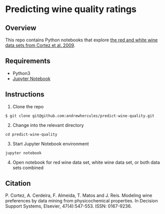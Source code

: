 # Predicting wine quality ratings

## Overview

This repo contains Python notebooks that explore [the red and white wine data sets from Cortez et al. 2009](https://archive.ics.uci.edu/ml/datasets/wine+quality).

## Requirements

- Python3
- [Jupyter Notebook](https://jupyter.org/install)
  
## Instructions

1. Clone the repo

``$ git clone git@github.com:andrewhercules/predict-wine-quality.git``

2. Change into the relevant directory

``cd predict-wine-quality``

3. Start Jupyter Notebook environment

``jupyter notebook``

4. Open notebook for red wine data set, white wine data set, or both data sets combined

## Citation

P. Cortez, A. Cerdeira, F. Almeida, T. Matos and J. Reis. Modeling wine preferences by data mining from physicochemical properties. In Decision Support Systems, Elsevier, 47(4):547-553. ISSN: 0167-9236.